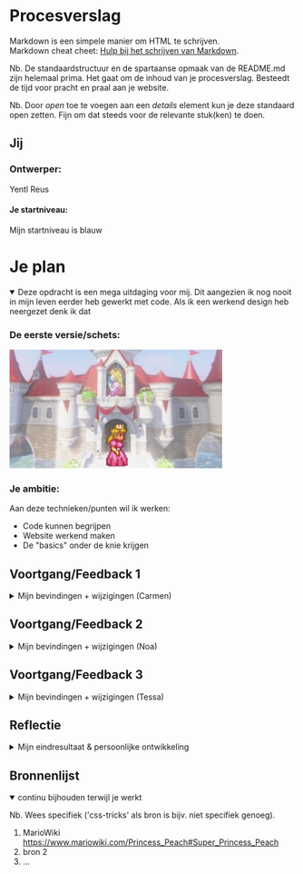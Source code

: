 # Procesverslag
Markdown is een simpele manier om HTML te schrijven.  
Markdown cheat cheet: [Hulp bij het schrijven van Markdown](https://github.com/adam-p/markdown-here/wiki/Markdown-Cheatsheet).

Nb. De standaardstructuur en de spartaanse opmaak van de README.md zijn helemaal prima. Het gaat om de inhoud van je procesverslag. Besteedt de tijd voor pracht en praal aan je website.

Nb. Door *open* toe te voegen aan een *details* element kun je deze standaard open zetten. Fijn om dat steeds voor de relevante stuk(ken) te doen.





## Jij

### Ontwerper:
Yentl Reus

#### Je startniveau:
Mijn startniveau is blauw





# Je plan

<details open>
  <summary>Deze opdracht is een mega uitdaging voor mij. Dit aangezien ik nog nooit in mijn leven eerder heb gewerkt met code. Als ik een werkend design heb neergezet denk ik dat </summary>

  ### De eerste versie/schets:
  <img src="readme-images/eerste-schets.jpg" width="375px" alt="eerste versie/schets">


  ### Je ambitie: 
  Aan deze technieken/punten wil ik werken:
  - Code kunnen begrijpen
  - Website werkend maken
  - De "basics" onder de knie krijgen
  
 
</details>




## Voortgang/Feedback 1

<details>
  <summary>Mijn bevindingen + wijzigingen (Carmen)</summary>

  ### Bevinding 1:
  "Kijk wel even naar de achtergrond of die een wat hogere resolutie kan krijgen."
  

  #### oplossing:
  Uiteindelijk bleek de achtergrond ook niet geschikt te zijn om het design responsive te maken. Daarom heb ik gekozen voor een andere kleinere afbeelding die scherper is. 
  <img src="readme-images/kasteel2.png" width="375px" alt="kasteel2">


  ### Bevinding 2:
  Waar plaats je de informatie? Misschien scherm 3/4 vullen en dan de overige ruimte hiervoor gebruiken. Of iets aan de onderkant laten uitklappen. (progressive disclosure). Of de informatie laten zien op het kasteel zelf?

  #### oplossing:
  Ik heb er voor gekozen om aan de zijkant een stuk perkament te plaatsten waar de informatie op terecht komt. Toad verteld als het ware wat er staat net zoals in de game gebeurd. 

 <img src="readme-images/tweede-schets.jpg" width="375px" alt="tweede versie/schets">


  ### Bevinding 3:
  Welke besturing ga je gebruiken? Ik denk dat pijltjestoetsen hierbij wel leuk is.

  #### oplossing:
  Ik heb er voor geklozen om het raam de navigatie te laten zijn. Zelf vond ik dit een creatieve en originele manier en weer eens anders dan de pijltjestoetsen. Wanneer je over het raam heen hovert licht hij op om de gebruiker duidelijk te maken dat je er op kunt klikken. Ook het openingsbericht geeft aan dat de gebruiker op het magische raam moet klikken om te starten. 

   <img src="readme-images/raamnavigatie.png" width="375px" alt="raamnavigatie">

</details>




## Voortgang/Feedback 2

<details>
  <summary>Mijn bevindingen + wijzigingen (Noa)</summary>
  
  ### Bevinding 1:
  Misschien kan je bedenken waar je een easteregg kan plaatsen.

  #### oplossing:
  Als grapje/easteregg heb ik mijzelf als de nieuwste versie van peach neergezet. 
  <img src="readme-images/easteregg-ik.png" width="375px" alt="ik">
  <img src="readme-images/easteregg .png" width="375px" alt="easteregg">
  <img src="readme-images/easteregg-hover.png" width="375px" alt="easteregg-hover">

  ### Bevinding 2:
  Maak de jaartallen wat groter zodat ze beter te lezen zijn.

  #### oplossing:
  Jaartallen groter gemaakt en schaduw toegevoegd voor meer contrast en betere leesbaarheid. Ik heb hier helaas geen "before" foto van maar eerst was de tekst de helfd kleiner zonder schaduw.



  ### Bevinding 3:
  ...

</details>



## Voortgang/Feedback 3

<details>
  <summary>Mijn bevindingen + wijzigingen (Tessa)</summary>
  
  ### Bevinding 1:
  Zorg dat de emoij regen stopt want dit leidt af van de interface.

  #### oplossing:
  Ik was het hier helemaal mee eens. Ik wilde dat de regen na 1 keer vallen stopte. Uiteindelijk na veel zoeken en proberen heb ik toch Sanne moeten vragen aangezien het niet lukte. Hij heeft toen vervolgens iets met if, this, else en remove gedaan en toen was het gefixt! De regen valt nu 1 keer bij het landen op de pagina als welkom, daarna is het weg en is alle aandacht bij de interface. 



  ### Bevinding 2:
  Voeg wat meer tekst toe. 

  #### oplossing:
  Toad vertelde eerst alleen welk jaartal en spel er hoorde bij de peach die in de deur stond. Nu heb ik daar een extra stukje over de game bijgevoegd voor wat meer context. 
  <img src="readme-images/teksttoevoeging.png" width="375px" alt="tekst">


  ### Bevinding 3:
  Haal het zwarte vlak beneden weg. 

  #### oplossing:
  Ik heb even moeten uitzoeken welk van de afbeeldingen te groot was waardoor de zwart ruimte zichtbaar was. Uiteindelijk bleek dat mijn "eigen" peach te zijn. Daarom heb ik de randen van deze foto even afgesneden en opnieuw geplaatst. Hierdoor verdween de zwarte ruimte. 


</details>




## Reflectie

<details>
  <summary>Mijn eindresultaat & persoonlijke ontwikkeling</summary>

  ### Je uitkomst - karakteristiek screenshot(s):
  <img src="readme-images/eindscherm.png" width="375px" alt="final ontwerp">
  <img src="readme-images/eindschermkelder.png" width="375px" alt="final ontwerp">

  ### Dit ging goed/Heb ik geleerd: 
  In principe letterlijk alles wat je in de code en interface kunt zien (haha). Van de volgorde en termen van HTML tot het opmaken in CSS. Ik heb ook Javascript gebruikt al heb ik daar veel hulp voor gehad. Ik begrijp nu wat er ongeveer staat maar zelf ben ik deze taal nog niet zo vaardig als ik HTML en CSS nu ben. Ik heb geleerd hoe ik elementen maak, verplaats en opmaak maar ook hoe ik animeer en states toevoeg. Toch denk ik dat het meest waardevolle wat ik heb geleerd de taal opzich is. Ik begrjp de basics en kan overleggen met developers (en wat ze mee maken tijdens coderen)



  ### Dit was lastig/Is niet gelukt:
  Alles is lastig als je niet weet hoe het moet. Door veel te vragen, te kijken en te zoeken heb ik uiteindelijk op dat moment begrepen wat er gebeurde. Moet ik sommige dingen nu zelf opnieuw gaan doen, denk ik dat ik het weer lastig vind zoals de eerste keer. Ik heb nu wel een voorbeeld die ik in de toekomst erbij kan pakken om te kijken hoe ik nu verschillende elementen heb gemaakt. 

  
</details>





## Bronnenlijst

<details open>
<summary>continu bijhouden terwijl je werkt</summary>

Nb. Wees specifiek ('css-tricks' als bron is bijv. niet specifiek genoeg).

1. MarioWiki https://www.mariowiki.com/Princess_Peach#Super_Princess_Peach
2. bron 2
3. ...

</details>